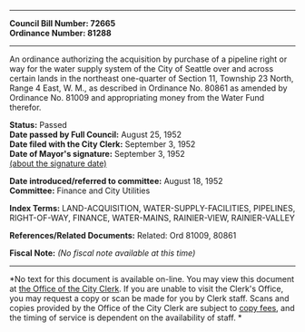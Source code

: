 * * * * *  
  
**Council Bill Number: [](#h0)[](#h2)72665**   
**Ordinance Number: 81288**  
  
* * * * *  
  
An ordinance authorizing the acquisition by purchase of a pipeline right or way for the water supply system of the City of Seattle over and across certain lands in the northeast one-quarter of Section 11, Township 23 North, Range 4 East, W. M., as described in Ordinance No. 80861 as amended by Ordinance No. 81009 and appropriating money from the Water Fund therefor.  
  
**Status:** Passed   
**Date passed by Full Council:** August 25, 1952   
**Date filed with the City Clerk:** September 3, 1952   
**Date of Mayor's signature:** September 3, 1952   
[(about the signature date)](/~public/approvaldate.htm)   
  
  
**Date introduced/referred to committee:** August 18, 1952   
**Committee:** Finance and City Utilities   
  
**Index Terms:** LAND-ACQUISITION, WATER-SUPPLY-FACILITIES, PIPELINES, RIGHT-OF-WAY, FINANCE, WATER-MAINS, RAINIER-VIEW, RAINIER-VALLEY  
  
**References/Related Documents:** Related: Ord 81009, 80861  
  
**Fiscal Note:** *(No fiscal note available at this time)*  
  
* * * * *  
  
*No text for this document is available on-line. You may view this document at [the Office of the City Clerk](http://www.seattle.gov/leg/clerk/contactUs.htm). If you are unable to visit the Clerk's Office, you may request a copy or scan be made for you by Clerk staff. Scans and copies provided by the Office of the City Clerk are subject to [copy fees](http://clerk.seattle.gov/~public/clerkfees.htm), and the timing of service is dependent on the availability of staff. *  
  
  
